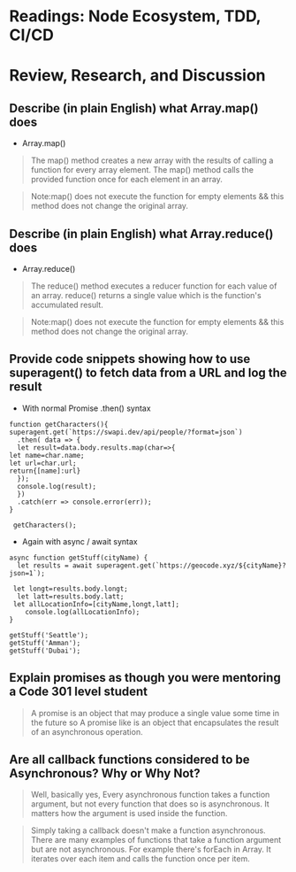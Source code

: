 # Readings: Node Ecosystem, TDD, CI/CD

# Review, Research, and Discussion

## Describe (in plain English) what Array.map() does

- Array.map()

> The map() method creates a new array with the results of calling a function for every array element. The map() method calls the provided function once for each element in an array. 

> Note:map() does not execute the function for empty elements && this method does not change the original array.



## Describe (in plain English) what Array.reduce() does

- Array.reduce() 

> The reduce() method executes a reducer function for each value of an array. reduce() returns a single value which is the function's accumulated result. 

> Note:map() does not execute the function for empty elements && this method does not change the original array.


## Provide code snippets showing how to use superagent() to fetch data from a URL and log the result

- With normal Promise .then() syntax
```
function getCharacters(){
superagent.get(`https://swapi.dev/api/people/?format=json`)
  .then( data => {
  let result=data.body.results.map(char=>{
let name=char.name;
let url=char.url;
return{[name]:url}
  });
  console.log(result);
  })
  .catch(err => console.error(err));
}

 getCharacters();

``` 
- Again with async / await syntax


```
async function getStuff(cityName) {
  let results = await superagent.get(`https://geocode.xyz/${cityName}?json=1`);

 let longt=results.body.longt;
  let latt=results.body.latt;
 let allLocationInfo=[cityName,longt,latt];
    console.log(allLocationInfo);
}

getStuff('Seattle');
getStuff('Amman');
getStuff('Dubai');

```

## Explain promises as though you were mentoring a Code 301 level student

> A promise is an object that may produce a single value some time in the future so A promise like  is an object that encapsulates the result of an asynchronous operation.



## Are all callback functions considered to be Asynchronous? Why or Why Not?

> Well, basically yes, Every asynchronous function takes a function argument, but not every function that does so is asynchronous. It matters how the argument is used inside the function.

> Simply taking a callback doesn't make a function asynchronous. There are many examples of functions that take a function argument but are not asynchronous. For example there's forEach in Array. It iterates over each item and calls the function once per item. 